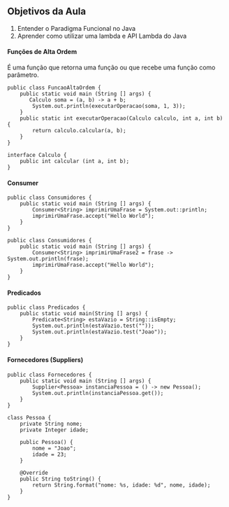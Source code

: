 ## Objetivos da Aula

1. Entender o Paradigma Funcional no Java
2. Aprender como utilizar uma lambda e API Lambda do Java

#### Funções de Alta Ordem

É uma função que retorna uma função ou que recebe uma função como parâmetro.

```
public class FuncaoAltaOrdem {
    public static void main (String [] args) {
       Calculo soma = (a, b) -> a + b;
        System.out.println(executarOperacao(soma, 1, 3));
    }
    public static int executarOperacao(Calculo calculo, int a, int b) {
        return calculo.calcular(a, b);
    }
}

interface Calculo {
    public int calcular (int a, int b);
}
```

#### Consumer

```
public class Consumidores {
    public static void main (String [] args) {
        Consumer<String> imprimirUmaFrase = System.out::println;
        imprimirUmaFrase.accept("Hello World");
    }
}
```

```
public class Consumidores {
    public static void main (String [] args) {
        Consumer<String> imprimirUmaFrase2 = frase -> System.out.println(frase);
        imprimirUmaFrase.accept("Hello World");
    }
}
```

#### Predicados

```
public class Predicados {
    public static void main(String [] args) {
        Predicate<String> estaVazio = String::isEmpty;
        System.out.println(estaVazio.test(""));
        System.out.println(estaVazio.test("Joao"));
    }
}

```

#### Fornecedores (Suppliers)

```
public class Fornecedores {
    public static void main (String [] args) {
        Supplier<Pessoa> instanciaPessoa = () -> new Pessoa();
        System.out.println(instanciaPessoa.get());
    }
}

class Pessoa {
    private String nome;
    private Integer idade;

    public Pessoa() {
        nome = "Joao";
        idade = 23;
    }

    @Override
    public String toString() {
        return String.format("nome: %s, idade: %d", nome, idade);
    }
}
```

